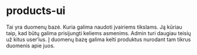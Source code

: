 # products-ui
Tai yra duomenų bazė. Kuria galima naudoti įvairiems tikslams. Ją kūriau taip, kad būtų galima prisijungti keliems asmenims. 
Admin turi daugiau teisių už kitus user‘ius. Į duomenų bazę galima kelti produktus nurodant tam tikrus duomenis apie juos.